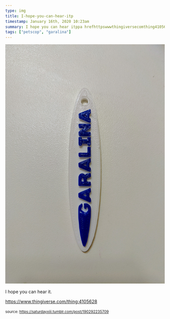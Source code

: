 ```yaml
---
type: img
title: I-hope-you-can-hear-itp
timestamp: January 16th, 2020 10:23am
summary: I hope you can hear itppa hrefhttpswwwthingiversecomthing4105628 targetblankhttpswwwthingiversecomthing4105628abrp
tags: ["petscop", "garalina"]
---
```

<img src="../media/190292235709.jpg"/>
                                                                                          
I hope you can hear it.

<a href="https://www.thingiverse.com/thing:4105628" target="_blank">https://www.thingiverse.com/thing:4105628</a><br/>
 
                                    
                
                
                
                
                                
<small>source: https://saturdayxiii.tumblr.com/post/190292235709</small>